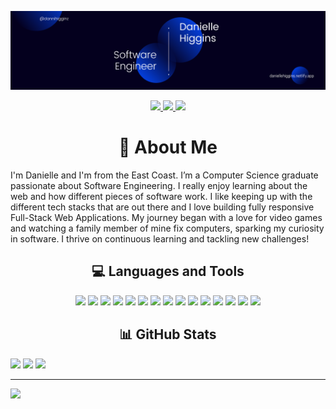 ![I am a Software Engineer](https://github.com/Danielle-Higgins/Danielle-Higgins/blob/main/Danielle%20Banner.png)

<p align="center">
  <a href="https://daniellehiggins.netlify.app/" target="_blank">
    <img src="https://img.shields.io/static/v1?label=|&message=Portfolio&color=23555f&style=plastic&logo=react&logo-color=white"/>
  </a>
  <a href="https://linkedin.com/in/danihiggins" target="_blank">
    <img src="https://img.shields.io/badge/LinkedIn-%230077B5.svg?logo=linkedin&logoColor=white">
  </a>
  <a href="https://x.com/dannihigginz" target="_blank">
    <img src="https://img.shields.io/badge/Twitter-black.svg?logo=X&logoColor=white">
  </a>
</p>

<h1 align="center">🔭 About Me</h1>
I'm Danielle and I'm from the East Coast. I’m a Computer Science graduate passionate about Software Engineering. I really enjoy learning about the web and how different pieces of software work. I like keeping up with the different tech stacks that are out there and I love building fully responsive Full-Stack Web Applications. My journey began with a love for video games and watching a family member of mine fix computers, sparking my curiosity in software. I thrive on continuous learning and tackling new challenges!

<h2 align="center">💻 Languages and Tools</h2>
<p align="center">
  <img src="https://img.shields.io/badge/html5-%23E34F26.svg?style=for-the-badge&logo=html5&logoColor=white">
  <img src="https://img.shields.io/badge/css3-%231572B6.svg?style=for-the-badge&logo=css3&logoColor=white">
  <img src="https://img.shields.io/badge/javascript-%23323330.svg?style=for-the-badge&logo=javascript&logoColor=%23F7DF1E">
  <img src="https://img.shields.io/badge/java-%23ED8B00.svg?style=for-the-badge&logo=openjdk&logoColor=white">
  <img src="https://img.shields.io/badge/python-3670A0?style=for-the-badge&logo=python&logoColor=ffdd54">
  <img src="https://img.shields.io/badge/markdown-%23000000.svg?style=for-the-badge&logo=markdown&logoColor=white">
  <img src="https://img.shields.io/badge/git-%23F05033.svg?style=for-the-badge&logo=git&logoColor=white">
  <img src="https://img.shields.io/badge/github-%23121011.svg?style=for-the-badge&logo=github&logoColor=white">
  <img src="https://img.shields.io/badge/github%20pages-121013?style=for-the-badge&logo=github&logoColor=white">
  <img src="https://img.shields.io/badge/netlify-%23000000.svg?style=for-the-badge&logo=netlify&logoColor=#00C7B7">
  <img src="https://img.shields.io/badge/react_native-%2320232a.svg?style=for-the-badge&logo=react&logoColor=%2361DAFB">
  <img src="https://img.shields.io/badge/mysql-4479A1.svg?style=for-the-badge&logo=mysql&logoColor=white">
  <img src="https://img.shields.io/badge/Canva-%2300C4CC.svg?style=for-the-badge&logo=Canva&logoColor=white">
  <img src="https://img.shields.io/badge/figma-%23F24E1E.svg?style=for-the-badge&logo=figma&logoColor=white">
  <img src="https://img.shields.io/badge/Linux-FCC624?style=for-the-badge&logo=linux&logoColor=black">
</p>

<h2 align="center">📊 GitHub Stats</h2>
<p>
  <img src="https://github-readme-stats.vercel.app/api?username=Danielle-Higgins&theme=dark&hide_border=false&include_all_commits=false&count_private=false">
  <img src="https://github-readme-streak-stats.herokuapp.com/?user=Danielle-Higgins&theme=dark&hide_border=false">
  <img src="https://github-readme-stats.vercel.app/api/top-langs/?username=Danielle-Higgins&theme=dark&hide_border=false&include_all_commits=false&count_private=false&layout=compact">
</p>

---
[![](https://visitcount.itsvg.in/api?id=Danielle-Higgins&icon=0&color=0)](https://visitcount.itsvg.in)

<!-- Proudly created with GPRM ( https://gprm.itsvg.in ) -->
